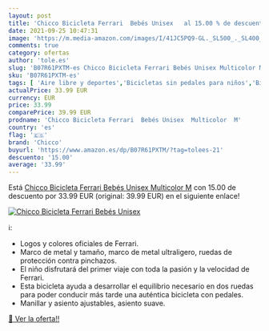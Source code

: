 ```yaml
---
layout: post
title: 'Chicco Bicicleta Ferrari  Bebés Unisex   al 15.00 % de descuento'
date: 2021-09-25 10:47:31
image: 'https://m.media-amazon.com/images/I/41JC5PQ9-GL._SL500_._SL400_.jpg'
comments: true
category: ofertas
author: 'tole.es'
slug: 'B07R61PXTM-es Chicco Bicicleta Ferrari Bebés Unisex Multicolor M'
sku: 'B07R61PXTM-es'
tags: [ 'Aire libre y deportes','Bicicletas sin pedales para niños','Bicicletas, triciclos y correpasillos','Juguetes','Juguetes y juegos','bicicleta','chicco', ]
actualPrice: 33.99 EUR
currency: EUR
price: 33.99
comparePrice: 39.99 EUR
prodname: 'Chicco Bicicleta Ferrari  Bebés Unisex  Multicolor  M'
country: 'es'
flag: '🇪🇸'
brand: 'Chicco'
buyurl: 'https://www.amazon.es/dp/B07R61PXTM/?tag=tolees-21'
descuento: '15.00'
average: '33.99'
---
```


Está [Chicco Bicicleta Ferrari  Bebés Unisex  Multicolor  M](https://www.amazon.es/dp/B07R61PXTM/?tag=tolees-21) con 15.00 de descuento por 33.99 EUR (original: 39.99 EUR) en el siguiente enlace!

[![Chicco Bicicleta Ferrari  Bebés Unisex  ](https://m.media-amazon.com/images/I/41JC5PQ9-GL._SL500_._SL400_.jpg)](https://www.amazon.es/dp/B07R61PXTM/?tag=tolees-21)

ℹ️:

- Logos y colores oficiales de Ferrari.
- Marco de metal y tamaño, marco de metal ultraligero, ruedas de protección contra pinchazos.
- El niño disfrutará del primer viaje con toda la pasión y la velocidad de Ferrari.
- Esta bicicleta ayuda a desarrollar el equilibrio necesario en dos ruedas para poder conducir más tarde una auténtica bicicleta con pedales.
- Manillar y asiento ajustables, asiento suave.

[🛒 Ver la oferta!!](https://www.amazon.es/dp/B07R61PXTM/?tag=tolees-21)
